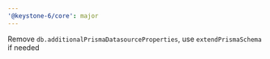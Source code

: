 ```yaml
---
'@keystone-6/core': major
---
```


Remove `db.additionalPrismaDatasourceProperties`, use `extendPrismaSchema` if needed
